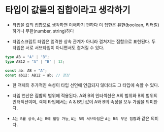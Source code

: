# 타입이 값들의 집합이라고 생각하기

- 타입을 값의 집합으로 생각하면 이해하기 편하다
  이 집한은 유한(boolean, 리터럴)하거나 무한(number, string)하다

- 타입스크립트 타입은 엄격한 상속 관계가 아니라 겹쳐지는 집합으로 표현된다.
  두 타입은 서로 서브타입이 아니면서도 겹쳐질 수 있다.

```ts
type AB = "A" | "B";
type AB12 = "A" | "B" | 12;

const ab: AB = "A";
const ab12: AB12 = ab; // 정상
```

- 한 객체의 추가적인 속성이 타입 선언에 언급되지 않더라도 그 타입에 속할 수 있다.

- 타입 연산은 집합의 범위에 적용된다.
  A와 B의 인터섹션은 A의 범위와 B의 범위의 인터섹션이며,
  객체 타입에서는 A & B인 값이 A와 B의 속성을 모두 가짐을 의미한다.

- `A는 B를 상속`, `A는 B에 할당 가능`, `A는 B의 서브타입`은 `A는 B의 부분 집합`과 같은 의미다.
